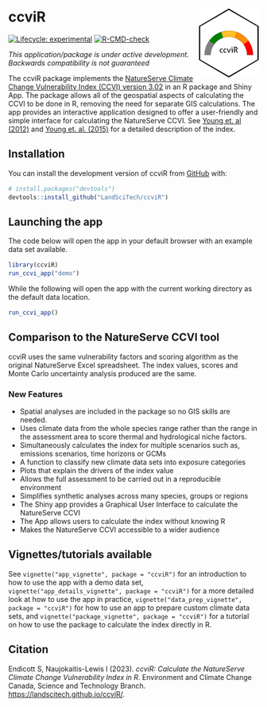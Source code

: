 
<!-- README.md is generated from README.Rmd. Please edit that file -->

# ccviR <a href="https://landscitech.github.io/ccviR/"><img src="man/figures/logo.png" align="right" height="139" /></a>

<!-- badges: start -->

[![Lifecycle:
experimental](https://img.shields.io/badge/lifecycle-experimental-orange.svg)](https://lifecycle.r-lib.org/articles/stages.html#experimental)
[![R-CMD-check](https://github.com/LandSciTech/ccviR/actions/workflows/R-CMD-check.yaml/badge.svg)](https://github.com/LandSciTech/ccviR/actions/workflows/R-CMD-check.yaml)
<!-- badges: end -->

*This application/package is under active development. Backwards
compatibility is not guaranteed*

The ccviR package implements the [NatureServe Climate Change
Vulnerability Index (CCVI) version
3.02](https://www.natureserve.org/conservation-tools/climate-change-vulnerability-index)
in an R package and Shiny App. The package allows all of the geospatial
aspects of calculating the CCVI to be done in R, removing the need for
separate GIS calculations. The app provides an interactive application
designed to offer a user-friendly and simple interface for calculating
the NatureServe CCVI. See [Young et. al
(2012)](https://www.degruyter.com/document/doi/10.7208/9780226074641-007/html)
and [Young et. al. (2015)](https://doi.org/10.1002/wsb.478) for a
detailed description of the index.

## Installation

You can install the development version of ccviR from
[GitHub](https://github.com/) with:

``` r
# install.packages("devtools")
devtools::install_github("LandSciTech/ccviR")
```

## Launching the app

The code below will open the app in your default browser with an example
data set available.

``` r
library(ccviR)
run_ccvi_app("demo")
```

While the following will open the app with the current working directory
as the default data location.

``` r
run_ccvi_app()
```

## Comparison to the NatureServe CCVI tool

ccviR uses the same vulnerability factors and scoring algorithm as the
original NatureServe Excel spreadsheet. The index values, scores and
Monte Carlo uncertainty analysis produced are the same.

### New Features

- Spatial analyses are included in the package so no GIS skills are
  needed.
- Uses climate data from the whole species range rather than the range
  in the assessment area to score thermal and hydrological niche
  factors.
- Simultaneously calculates the index for multiple scenarios such as,
  emissions scenarios, time horizons or GCMs
- A function to classify new climate data sets into exposure categories
- Plots that explain the drivers of the index value
- Allows the full assessment to be carried out in a reproducible
  environment
- Simplifies synthetic analyses across many species, groups or regions
- The Shiny app provides a Graphical User Interface to calculate the
  NatureServe CCVI
- The App allows users to calculate the index without knowing R
- Makes the NatureServe CCVI accessible to a wider audience

## Vignettes/tutorials available

See `vignette("app_vignette", package = "ccviR")` for an introduction to
how to use the app with a demo data set,
`vignette("app_details_vignette", package = "ccviR")` for a more
detailed look at how to use the app in practice,
`vignette("data_prep_vignette", package = "ccviR")` for how to use an
app to prepare custom climate data sets, and
`vignette("package_vignette", package = "ccviR")` for a tutorial on how
to use the package to calculate the index directly in R.

## Citation

Endicott S, Naujokaitis-Lewis I (2023). *ccviR: Calculate the
NatureServe Climate Change Vulnerability Index in R*. Environment and
Climate Change Canada, Science and Technology Branch.
<https://landscitech.github.io/ccviR/>.
